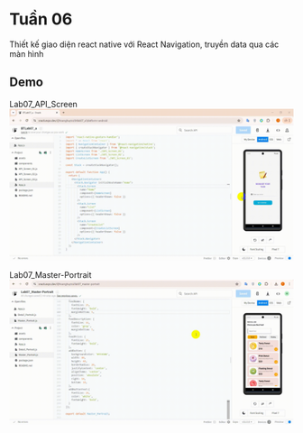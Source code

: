 
# Tuần 06

Thiết kế giao diện react native với React Navigation, truyền data qua các màn hình

## Demo

Lab07_API_Screen
![Demo](https://github.com/hoanghuytoi/HoangHuyToi_21004305_THNhom3_ReactNative/blob/main/Tuan06/Demo_Lab07_API_Screen.gif)

Lab07_Master-Portrait
![Demo](https://github.com/hoanghuytoi/HoangHuyToi_21004305_THNhom3_ReactNative/blob/main/Tuan06/Demo_Lab07_Master-portrait.gif)

